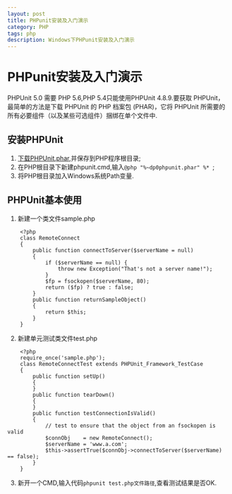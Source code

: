 ```yaml
---
layout: post
title: PHPunit安装及入门演示
category: PHP
tags: php
description: Windows下PHPunit安装及入门演示
---
```


# PHPunit安装及入门演示
PHPUnit 5.0 需要 PHP 5.6,PHP 5.4只能使用PHPUnit 4.8.9.要获取 PHPUnit，最简单的方法是下载 PHPUnit 的 PHP 档案包 (PHAR)，它将 PHPUnit 所需要的所有必要组件（以及某些可选组件）捆绑在单个文件中.

## 安装PHPUnit
1. [下载PHPUnit.phar](https://phar.phpunit.de/phpunit-4.8.9.phar),并保存到PHP程序根目录;
2. 在PHP根目录下新建phpunit.cmd,输入`@php "%~dp0phpunit.phar" %* `;
3. 将PHP根目录加入Windows系统Path变量.

## PHPUnit基本使用
1. 新建一个类文件sample.php
```
    <?php
    class RemoteConnect
    {
        public function connectToServer($serverName = null)
        {
            if ($serverName == null) {
                throw new Exception("That's not a server name!");
            }
            $fp = fsockopen($serverName, 80);
            return ($fp) ? true : false;
        }
        public function returnSampleObject()
        {
            return $this;
        }
    }
```
2. 新建单元测试类文件test.php
```
    <?php
    require_once('sample.php');
    class RemoteConnectTest extends PHPUnit_Framework_TestCase
    {
        public function setUp()
        {
        }
        public function tearDown()
        {
        }
        public function testConnectionIsValid()
        {
            // test to ensure that the object from an fsockopen is valid
            $connObj    = new RemoteConnect();
            $serverName = 'www.a.com';
            $this->assertTrue($connObj->connectToServer($serverName) == false);
        }
    }
```
3. 新开一个CMD,输入代码`phpunit test.php文件路径`,查看测试结果是否OK.